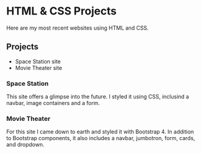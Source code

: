 # HTML & CSS Projects

Here are my most recent websites using HTML and CSS.

## Projects

- Space Station site
- Movie Theater site

### Space Station
This site offers a glimpse into the future. I styled it using CSS, inclusind a navbar, image containers and a form.

### Movie Theater

For this site I came down to earth and styled it with Bootstrap 4. In addition to Bootstrap components, it also includes a navbar, jumbotron, form, cards, and dropdown.
